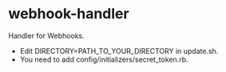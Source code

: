 webhook-handler
===============

Handler for Webhooks.

- Edit DIRECTORY=PATH_TO_YOUR_DIRECTORY in update.sh.
- You need to add config/initializers/secret_token.rb.
